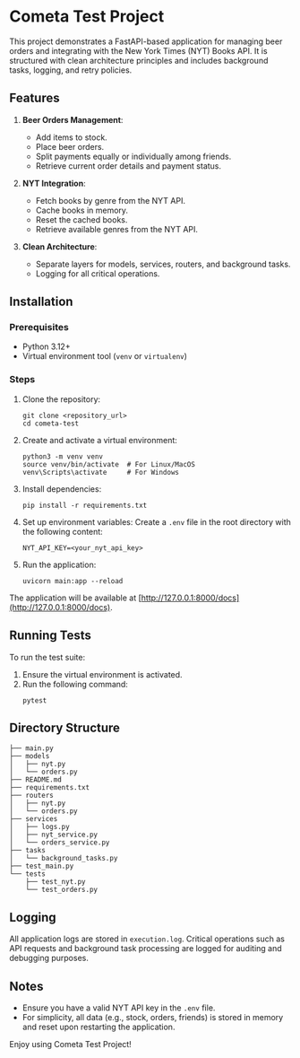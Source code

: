 # Cometa Test Project

This project demonstrates a FastAPI-based application for managing beer orders and integrating with the New York Times (NYT) Books API. It is structured with clean architecture principles and includes background tasks, logging, and retry policies.

## Features

1. **Beer Orders Management**:
   - Add items to stock.
   - Place beer orders.
   - Split payments equally or individually among friends.
   - Retrieve current order details and payment status.

2. **NYT Integration**:
   - Fetch books by genre from the NYT API.
   - Cache books in memory.
   - Reset the cached books.
   - Retrieve available genres from the NYT API.

3. **Clean Architecture**:
   - Separate layers for models, services, routers, and background tasks.
   - Logging for all critical operations.

## Installation

### Prerequisites
- Python 3.12+
- Virtual environment tool (`venv` or `virtualenv`)

### Steps
1. Clone the repository:
   ```
   git clone <repository_url>
   cd cometa-test
   ```
2. Create and activate a virtual environment:
   ```
   python3 -m venv venv
   source venv/bin/activate  # For Linux/MacOS
   venv\Scripts\activate     # For Windows
   ```
3. Install dependencies:
   ```
   pip install -r requirements.txt
   ```
4. Set up environment variables:
   Create a `.env` file in the root directory with the following content:
   ```
   NYT_API_KEY=<your_nyt_api_key>
   ```
5. Run the application:
   ```
   uvicorn main:app --reload
   ```

The application will be available at [http://127.0.0.1:8000/docs](http://127.0.0.1:8000/docs).


## Running Tests

To run the test suite:
1. Ensure the virtual environment is activated.
2. Run the following command:
   ```
   pytest
   ```

## Directory Structure
```
├── main.py
├── models
│   ├── nyt.py
│   └── orders.py
├── README.md
├── requirements.txt
├── routers
│   ├── nyt.py
│   └── orders.py
├── services
│   ├── logs.py
│   ├── nyt_service.py
│   └── orders_service.py
├── tasks
│   └── background_tasks.py
├── test_main.py
└── tests
    ├── test_nyt.py
    └── test_orders.py
```
## Logging

All application logs are stored in `execution.log`. Critical operations such as API requests and background task processing are logged for auditing and debugging purposes.

## Notes

- Ensure you have a valid NYT API key in the `.env` file.
- For simplicity, all data (e.g., stock, orders, friends) is stored in memory and reset upon restarting the application.

Enjoy using Cometa Test Project!